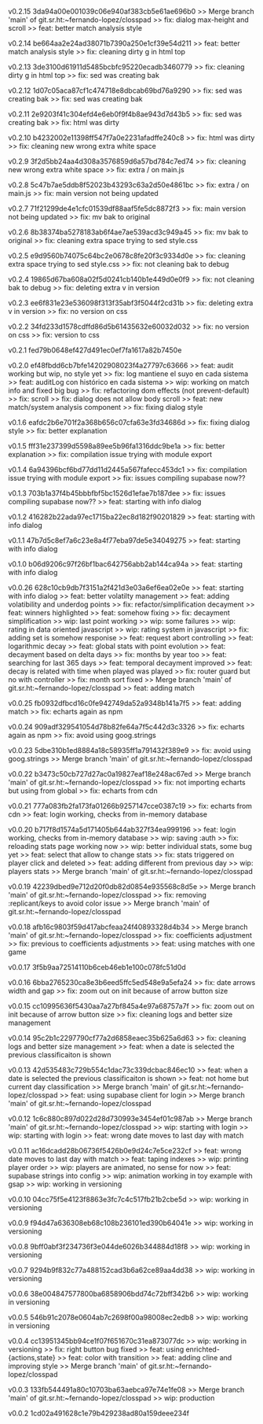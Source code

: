 v0.2.15 3da94a00e001039c06e940af383cb5e61ae696b0
    >> Merge branch 'main' of git.sr.ht:~fernando-lopez/closspad
    >> fix: dialog max-height and scroll
    >> feat: better match analysis style


v0.2.14 be664aa2e24ad38071b7390a250e1cf39e54d211
    >> feat: better match analysis style
    >> fix: cleaning dirty g in html top


v0.2.13 3de3100d61911d5485bcbfc95220ecadb3460779
    >> fix: cleaning dirty g in html top
    >> fix: sed was creating bak


v0.2.12 1d07c05aca87cf1c474718e8dbcab69bd76a9290
    >> fix: sed was creating bak
    >> fix: sed was creating bak


v0.2.11 2e9203f41c304efd4e6eb0f9f4b8ae943d7d43b5
    >> fix: sed was creating bak
    >> fix: html was dirty


v0.2.10 b4232002e11398ff547f7a0e2231afadffe240c8
    >> fix: html was dirty
    >> fix: cleaning new wrong extra white space


v0.2.9 3f2d5bb24aa4d308a3576859d6a57bd784c7ed74
    >> fix: cleaning new wrong extra white space
    >> fix: extra / on main.js


v0.2.8 5c47b7ae5ddb8f52023b43293c63a2d50e4861bc
    >> fix: extra / on main.js
    >> fix: main version not being updated


v0.2.7 71f21299de4e1cfc01539df88aaf5fe5dc8872f3
    >> fix: main version not being updated
    >> fix: mv bak to original


v0.2.6 8b38374ba5278183ab6f4ae7ae539acd3c949a45
    >> fix: mv bak to original
    >> fix: cleaning extra space trying to sed style.css


v0.2.5 e9d9560b74075c64bc2e0678c8fe20f3c9334d0e
    >> fix: cleaning extra space trying to sed style.css
    >> fix: not cleaning bak to debug


v0.2.4 19865d67ba608a02f5d0241cb140b1e449d0e0f9
    >> fix: not cleaning bak to debug
    >> fix: deleting extra v in version


v0.2.3 ee6f831e23e536098f313f35abf3f5044f2cd31b
    >> fix: deleting extra v in version
    >> fix: no version on css


v0.2.2 34fd233d1578cdffd86d5b61435632e60032d032
    >> fix: no version on css
    >> fix: version to css


v0.2.1 fed79b0648ef427d491ec0ef7fa1617a82b7450e

v0.2.0 ef48fbdd6cb7bfe14202908023f4a27797c63666
    >> feat: audit working but wip, no style yet
    >> fix: log mantiene el suyo en cada sistema
    >> feat: auditLog con histórico en cada sistema
    >> wip: working on match info and fixed big bug
    >> fix: refactoring dom effects (not prevent-default)
    >> fix: scroll
    >> fix: dialog does not allow body scroll
    >> feat: new match/system analysis component
    >> fix: fixing dialog style


v0.1.6 eafdc2b6e701f2a368b656c07cfa63e3fd34686d
    >> fix: fixing dialog style
    >> fix: better explanation


v0.1.5 fff31e237399d5598a89ee5b96fa1316ddc9be1a
    >> fix: better explanation
    >> fix: compilation issue trying with module export


v0.1.4 6a94396bcf6bd77dd11d2445a567fafecc453dc1
    >> fix: compilation issue trying with module export
    >> fix: issues compiling supabase now??


v0.1.3 703b1a37f4b45bbbfbf5bc1526d1efae7b187dee
    >> fix: issues compiling supabase now??
    >> feat: starting with info dialog


v0.1.2 416282b22ada97ec1715ba22ec8d182f90201829
    >> feat: starting with info dialog


v0.1.1 47b7d5c8ef7a6c23e8a4f77eba97de5e34049275
    >> feat: starting with info dialog


v0.1.0 b06d9206c97f26bf1bac642756abb2ab144ca94a
    >> feat: starting with info dialog


v0.0.26 628c10cb9db7f3151a2f421d3e03a6ef6ea02e0e
    >> feat: starting with info dialog
    >> feat: better volatilty management
    >> feat: adding volatibility and underdog points
    >> fix: refactor/simplification decayment
    >> feat: winners highlighted
    >> feat: somehow fixing
    >> fix: decayment simplification
    >> wip: last point working
    >> wip: some failures
    >> wip: rating in data oriented javascript
    >> wip: rating system in javascript
    >> fix: adding set is somehow responise
    >> feat: request abort controlling
    >> feat: logarithmic decay
    >> feat: global stats with point evolution
    >> feat: decayment based on delta days
    >> fix: months by year too
    >> feat: searching for last 365 days
    >> feat: temporal decayment improved
    >> feat: decay  is related with time when played was played
    >> fix: router guard but no with controller
    >> fix: month sort fixed
    >> Merge branch 'main' of git.sr.ht:~fernando-lopez/closspad
    >> feat: adding match


v0.0.25 fb0932dfbcd16c0fe942749da52a9348b141a7f5
    >> feat: adding match
    >> fix: echarts again as npm


v0.0.24 909adf329541054d78b82fe64a7f5c442d3c3326
    >> fix: echarts again as npm
    >> fix: avoid using goog.strings


v0.0.23 5dbe310b1ed8884a18c58935ff1a791432f389e9
    >> fix: avoid using goog.strings
    >> Merge branch 'main' of git.sr.ht:~fernando-lopez/closspad


v0.0.22 b3473c50cb727d27ac0a19827eaf18e248ac67ed
    >> Merge branch 'main' of git.sr.ht:~fernando-lopez/closspad
    >> fix: not importing echarts but using from global
    >> fix: echarts from cdn


v0.0.21 777a083fb2fa173fa01266b9257147cce0387c19
    >> fix: echarts from cdn
    >> feat: login working, checks from in-memory database


v0.0.20 b717f8d1574a5d171405b644ab327f34ea999196
    >> feat: login working, checks from in-memory database
    >> wip: saving :auth
    >> fix: reloading stats page working now
    >> wip: better individual stats, some bug yet
    >> feat: select that allow to change stats
    >> fix: stats triggered on player click and deleted
    >> feat: adding different from previous day
    >> wip: players stats
    >> Merge branch 'main' of git.sr.ht:~fernando-lopez/closspad


v0.0.19 42239dbed9e712d20f0db82d0854e935568c8d5e
    >> Merge branch 'main' of git.sr.ht:~fernando-lopez/closspad
    >> fix: removing :replicant/keys to avoid color issue
    >> Merge branch 'main' of git.sr.ht:~fernando-lopez/closspad


v0.0.18 afb16c9803f59d417abcfeaa24f40893328d4b34
    >> Merge branch 'main' of git.sr.ht:~fernando-lopez/closspad
    >> fix: coefficients adjustment
    >> fix: previous to coefficients adjustments
    >> feat: using matches with one game


v0.0.17 3f5b9aa72514110b6ceb46eb1e100c078fc51d0d

v0.0.16 6bba2765230ca8e3b6eed5ffc5ed548e9a5efa24
    >> fix: date arrows width and gap
    >> fix: zoom out on init because of arrow button size


v0.0.15 cc10995636f5430aa7a27bf845a4e97a68757a7f
    >> fix: zoom out on init because of arrow button size
    >> fix: cleaning logs and better size management


v0.0.14 95c2b1c2297790cf77a2d6858eaec35b625a6d63
    >> fix: cleaning logs and better size management
    >> feat: when a date is selected the previous classificaiton is shown


v0.0.13 42d535483c729b554c1dac73c339dcbac846ec10
    >> feat: when a date is selected the previous classificaiton is shown
    >> feat: not home but current day classification
    >> Merge branch 'main' of git.sr.ht:~fernando-lopez/closspad
    >> feat: using supabase client for login
    >> Merge branch 'main' of git.sr.ht:~fernando-lopez/closspad


v0.0.12 1c6c880c897d022d28d730993e3454ef01c987ab
    >> Merge branch 'main' of git.sr.ht:~fernando-lopez/closspad
    >> wip: starting with login
    >> wip: starting with login
    >> feat: wrong date moves to last day with match


v0.0.11 ac16dcadd28b06736f5426b0e9d24c7e5ce232cf
    >> feat: wrong date moves to last day with match
    >> feat: taping indexes
    >> wip: printing player order
    >> wip: players are animated, no sense for now
    >> feat: supabase strings into config
    >> wip: animation working in toy example with gsap
    >> wip: working in versioning


v0.0.10 04cc75f5e4123f8863e3fc7c4c517fb21b2cbe5d
    >> wip: working in versioning


v0.0.9 f94d47a636308eb68c108b236101ed390b64041e
    >> wip: working in versioning


v0.0.8 9bff0abf3f234736f3e044de6026b344884d18f8
    >> wip: working in versioning


v0.0.7 9294b9f832c77a488152cad3b6a62ce89aa4dd38
    >> wip: working in versioning


v0.0.6 38e004847577800ba6858906bdd74c72bff342b6
    >> wip: working in versioning


v0.0.5 546b91c2078e0604ab7c2698f00a98008ec2edb8
    >> wip: working in versioning


v0.0.4 cc13951345bb94ce1f07f651670c31ea873077dc
    >> wip: working in versioning
    >> fix: right button bug fixed
    >> feat: using enrichted-{actions,state}
    >> feat: color with transition
    >> feat: adding cline and improving style
    >> Merge branch 'main' of git.sr.ht:~fernando-lopez/closspad


v0.0.3 133fb544491a80c10703ba63aebca97e74e1fe08
    >> Merge branch 'main' of git.sr.ht:~fernando-lopez/closspad
    >> wip: production


v0.0.2 1cd02a491628c1e79b429238ad80a159deee234f

